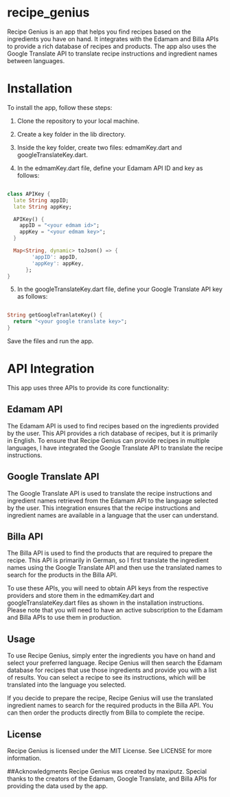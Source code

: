 # recipe_genius

Recipe Genius is an app that helps you find recipes based on the ingredients you have on hand. It integrates with the Edamam and Billa APIs to provide a rich database of recipes and products. The app also uses the Google Translate API to translate recipe instructions and ingredient names between languages.

# Installation
To install the app, follow these steps:

1. Clone the repository to your local machine.

2. Create a key folder in the lib directory.

3. Inside the key folder, create two files: edmamKey.dart and googleTranslateKey.dart.

4. In the edmamKey.dart file, define your Edamam API ID and key as follows:

```dart

class APIKey {
  late String appID;
  late String appKey;

  APIKey() {
    appID = "<your edmam id>";
    appKey = "<your edmam key>";
  }

  Map<String, dynamic> toJson() => {
        'appID': appID,
        'appKey': appKey,
      };
}
```
5. In the googleTranslateKey.dart file, define your Google Translate API key as follows:

```dart

String getGoogleTranlateKey() {
  return "<your google translate key>";
}
```
Save the files and run the app.

# API Integration
This app uses three APIs to provide its core functionality:

## Edamam API
The Edamam API is used to find recipes based on the ingredients provided by the user. This API provides a rich database of recipes, but it is primarily in English. To ensure that Recipe Genius can provide recipes in multiple languages, I have integrated the Google Translate API to translate the recipe instructions.

## Google Translate API
The Google Translate API is used to translate the recipe instructions and ingredient names retrieved from the Edamam API to the language selected by the user. This integration ensures that the recipe instructions and ingredient names are available in a language that the user can understand.

## Billa API
The Billa API is used to find the products that are required to prepare the recipe. This API is primarily in German, so I first translate the ingredient names using the Google Translate API and then use the translated names to search for the products in the Billa API.

To use these APIs, you will need to obtain API keys from the respective providers and store them in the edmamKey.dart and googleTranslateKey.dart files as shown in the installation instructions. Please note that you will need to have an active subscription to the Edamam and Billa APIs to use them in production.

## Usage
To use Recipe Genius, simply enter the ingredients you have on hand and select your preferred language. Recipe Genius will then search the Edamam database for recipes that use those ingredients and provide you with a list of results. You can select a recipe to see its instructions, which will be translated into the language you selected.

If you decide to prepare the recipe, Recipe Genius will use the translated ingredient names to search for the required products in the Billa API. You can then order the products directly from Billa to complete the recipe.

## License
Recipe Genius is licensed under the MIT License. See LICENSE for more information.

##Acknowledgments
Recipe Genius was created by maxiputz. Special thanks to the creators of the Edamam, Google Translate, and Billa APIs for providing the data used by the app.
